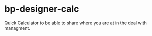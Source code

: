 # bp-designer-calc
Quick Calculator to be able to share where you are at in the deal with managment.
